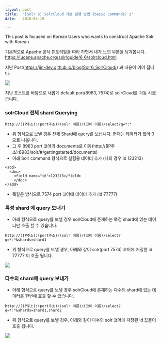 ```yaml
---
layout: post
title:  "[Solr 6] SolrCloud 기본 실행 방법 (basic Commands) 2"
date:   2018-03-19

---
```


This post is focused on Korean Users who wants to construct Apache Solr with Korean.

기본적으로 Apache 공식 튜토리얼을 따라 하면서 내가 느낀 부분을 남겨봅니다.
https://lucene.apache.org/solr/guide/6_6/solrcloud.html

지난 Post(https://jin-dev.github.io/blog/Solr6_SolrCloud/) 과 내용이 이어 집니다.

<img src="https://cdn-images-1.medium.com/max/880/1*08rCxKr38-dl5w6KkqCWdg.png">

지난 포스트를 바탕으로 새롭게 default port(8983, 7574)로 solrCloud를 가동 시켰습니다.

### solrCloud 전체 shard Querying

````
http://(IP주소):(port주소)/(solr 이름)/(코어 이름)/select?q=*:*
````
+ 위 형식으로 보낼 경우 전체 Shard에 query를 보냅니다. 현재는 데이터가 없어 0 으로 나옵니다.
+ 그 후 8983 port 코어의 documents로 이동(http://(IP주소):8983/solr/#/gettingstarted/documents)
+ 아래 Solr command 형식으로 실험용 데이터 추가 (나의 경우 id 123213)

````
<add>
  <doc>
    <field name="id">123213</field>
    </doc>
</add>
````

+ 똑같은 방식으로 7574 port 코어에 데이터 추가 (id 77777)

### 특정 shard 에 query 보내기
+ 아래 형식으로 query를 보낼 경우 solrCloud에 존재하는 특정 shard에 있는 데이터만 호출 할 수 있습니다.

````
http://(IP주소):(port주소)/(solr 이름)/(코어 이름)/select?q=*:*&shards=shard1
````

+ 위 형식으로 query를 보낼 경우, 아래와 같이 solr(port 7574) 코어에 저장한 id 77777 이 호출 됩니다.

<img src=https://cdn-images-1.medium.com/max/880/1*WBwM4GcZa9MhuXIvFrJoUA.png >

### 다수의 shard에 query 보내기
+ 아래 형식으로 query를 보낼 경우 solrCloud에 존재하는 다수의 shard에 있는 데이터를 한번에 호출 할 수 있습니다.

````
http://(IP주소):(port주소)/(solr 이름)/(코어 이름)/select?q=*:*&shards=shard1,shard2
````

+ 위 형식으로 query를 보낼 경우, 아래와 같이 다수의 solr 코어에 저장된 id 값들이 호출 됩니다.

<img src=https://cdn-images-1.medium.com/max/880/1*_pQ2-QpzeS1qkfKKPpnB2Q.png>
